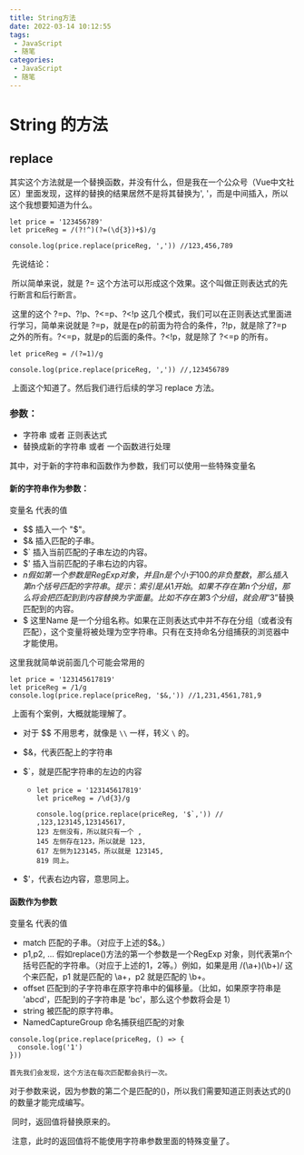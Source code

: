 ```yaml
---
title: String方法
date: 2022-03-14 10:12:55
tags:
 - JavaScript
 - 随笔
categories:
 - JavaScript
 - 随笔
---
```


#  String 的方法



## replace

​		其实这个方法就是一个替换函数，并没有什么，但是我在一个公众号（Vue中文社区）里面发现，这样的替换的结果居然不是将其替换为', '，而是中间插入，所以这个我想要知道为什么。

```
let price = '123456789'
let priceReg = /(?!^)(?=(\d{3})+$)/g

console.log(price.replace(priceReg, ',')) //123,456,789
```

​		先说结论：

​		所以简单来说，就是 ?= 这个方法可以形成这个效果。这个叫做正则表达式的先行断言和后行断言。

​		这里的这个 ?=p、?!p、?<=p、?<!p 这几个模式，我们可以在正则表达式里面进行学习，简单来说就是 ?=p，就是在p的前面为符合的条件，?!p，就是除了?=p 之外的所有。?<=p，就是p的后面的条件。?<!p，就是除了 ?<=p 的所有。

```
let priceReg = /(?=1)/g

console.log(price.replace(priceReg, ',')) //,123456789
```

​		上面这个知道了。然后我们进行后续的学习 replace 方法。



### 参数：

* 字符串 或者 正则表达式
* 替换成新的字符串 或者 一个函数进行处理

其中，对于新的字符串和函数作为参数，我们可以使用一些特殊变量名

####  新的字符串作为参数：

变量名	代表的值

* $$	插入一个 "$"。
* $&	插入匹配的子串。
* $`	插入当前匹配的子串左边的内容。
* $'	插入当前匹配的子串右边的内容。
* $n	假如第一个参数是 RegExp对象，并且 n 是个小于100的非负整数，那么插入第 n 个括号匹配的字符串。提示：索引是从1开始。如果不存在第 n个分组，那么将会把匹配到到内容替换为字面量。比如不存在第3个分组，就会用“$3”替换匹配到的内容。
* $<Name>	 这里Name 是一个分组名称。如果在正则表达式中并不存在分组（或者没有匹配），这个变量将被处理为空字符串。只有在支持命名分组捕获的浏览器中才能使用。



这里我就简单说前面几个可能会常用的

```
let price = '123145617819'
let priceReg = /1/g
console.log(price.replace(priceReg, '$&,')) //1,231,4561,781,9
```

​		上面有个案例，大概就能理解了。

* 对于 $$ 不用思考，就像是 `\\` 一样，转义 `\` 的。

* $&，代表匹配上的字符串

* $`，就是匹配字符串的左边的内容

  * ```
    let price = '123145617819'
    let priceReg = /\d{3}/g
    
    console.log(price.replace(priceReg, '$`,')) // ,123,123145,123145617,
    123 左侧没有，所以就只有一个 ,
    145 左侧存在123，所以就是 123,
    617 左侧为123145，所以就是 123145,
    819 同上。
    ```

* $'，代表右边内容，意思同上。



#### 函数作为参数

变量名	代表的值

* match	匹配的子串。（对应于上述的$&。）
* p1,p2, ...	假如replace()方法的第一个参数是一个RegExp 对象，则代表第n个括号匹配的字符串。（对应于上述的$1，$2等。）例如，如果是用 /(\a+)(\b+)/ 这个来匹配，p1 就是匹配的 \a+，p2 就是匹配的 \b+。
* offset	匹配到的子字符串在原字符串中的偏移量。（比如，如果原字符串是 'abcd'，匹配到的子字符串是 'bc'，那么这个参数将会是 1）
* string	被匹配的原字符串。
* NamedCaptureGroup	命名捕获组匹配的对象



```
console.log(price.replace(priceReg, () => {
  console.log('1')
}))

首先我们会发现，这个方法在每次匹配都会执行一次。
```

​		对于参数来说，因为参数的第二个是匹配的()，所以我们需要知道正则表达式的()的数量才能完成编写。

​		同时，返回值将替换原来的。

​		注意，此时的返回值将不能使用字符串参数里面的特殊变量了。

